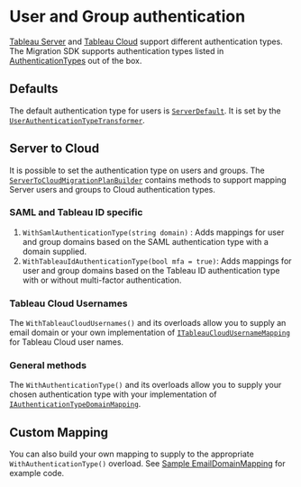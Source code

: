 # User and Group authentication

[Tableau Server](https://help.tableau.com/current/server/en-us/security_auth.htm) and [Tableau Cloud](https://help.tableau.com/current/online/en-us/security_auth.htm) support different authentication types. The Migration SDK supports authentication types listed in [AuthenticationTypes](xref:Tableau.Migration.Api.Rest.Models.Types.AuthenticationTypes) out of the box.

## Defaults

The default authentication type for users is [`ServerDefault`](xref:Tableau.Migration.Api.Rest.Models.Types.AuthenticationTypes). It is set by the [`UserAuthenticationTypeTransformer`](xref:Tableau.Migration.Engine.Hooks.Transformers.Default.UserAuthenticationTypeTransformer).

## Server to Cloud

It is possible to set the authentication type on users and groups. The [`ServerToCloudMigrationPlanBuilder`](xref:Tableau.Migration.Engine.ServerToCloudMigrationPlanBuilder) contains methods to support mapping Server users and groups to Cloud authentication types.

### SAML and Tableau ID specific

1. `WithSamlAuthenticationType(string domain)` : Adds mappings for user and group domains based on the SAML authentication type with a domain supplied.
2. `WithTableauIdAuthenticationType(bool mfa = true)`: Adds mappings for user and group domains based on the Tableau ID authentication type with or without multi-factor authentication.

### Tableau Cloud Usernames

The `WithTableauCloudUsernames()` and its overloads allow you to supply an email domain or your own implementation of [`ITableauCloudUsernameMapping`](xref:Tableau.Migration.Engine.Hooks.Mappings.Default.ITableauCloudUsernameMapping) for Tableau Cloud user names.

### General methods

The `WithAuthenticationType()` and its overloads allow you to supply your chosen authentication type with your implementation of [`IAuthenticationTypeDomainMapping`](xref:Tableau.Migration.Engine.Hooks.Mappings.Default.IAuthenticationTypeDomainMapping).

## Custom Mapping

You can also build your own mapping to supply to the appropriate `WithAuthenticationType()` overload. See [Sample EmailDomainMapping](~/samples/hooks/username_email_mapping.md) for example code.
